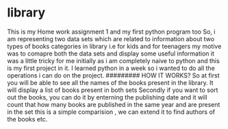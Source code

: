 # library
This is my Home work assignment 1 and my first python program too
So, i am representing two data sets which are related to information about two types of books categories in library i.e for kids and for teenagers
my motive was to comapre both the data sets and display some useful information 
it was a little tricky for me initially as i am completely naive to python and this is my first project in it. 
I learned python in a week so i wanted to do all the operations i can do on the project.
#########
HOW IT WORKS?
So at first you will be able to  see all the names of the books present in the library. It will display a list of books present in both sets
Secondly if you want to sort out the books, you can do it by enterning the publishing date and it will count that how many books are published in the same year and are present in the set
this is a simple comparision , we can extend it to find authors of the books etc.
